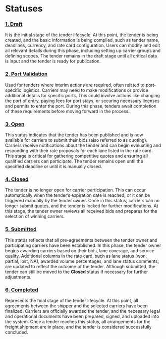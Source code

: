 # Statuses

### [1. **Draft**](draft-tender-creation/)

It is the initial stage of the tender lifecycle. At this point, the tender is being created, and the basic information is being compiled, such as tender name, deadlines, currency, and rate card configuration. Users can modify and edit all relevant details during this phase, including setting up carrier groups and defining scopes. The tender remains in the draft stage until all critical data is input and the tender is ready for publication.

### [**2. Port Validation**](port-validation.md)

Used for tenders where interim actions are required, often related to port-specific logistics. Carriers may need to make modifications or provide additional details for specific ports. This could involve actions like changing the port of entry, paying fees for port stays, or securing necessary licenses and permits to enter the port. During this phase, tenders await completion of these requirements before moving forward in the process.

### [**3. Open**](open-tender-is-launched/)

This status indicates that the tender has been published and is now available for carriers to submit their bids (also referred to as quoting). Carriers receive notifications about the tender and can begin evaluating and responding with their rate proposals for each lane listed in the rate card. This stage is critical for gathering competitive quotes and ensuring all qualified carriers can participate. The tender remains open until the specified deadline or until it is manually closed.

### [**4. Closed**](closed.md)

The tender is no longer open for carrier participation. This can occur automatically when the tender’s expiration date is reached, or it can be triggered manually by the tender owner. Once in this status, carriers can no longer submit quotes, and the tender is locked for further modifications. At this stage, the tender owner reviews all received bids and prepares for the selection of winning carriers.

### [**5. Submitted**](submitted.md)

This status reflects that all pre-agreements between the tender owner and participating carriers have been established. In this phase, the tender owner begins awarding carriers based on their bids, lane coverage, and service quality. Additional columns in the rate card, such as lane status (won, partial, lost, NA), awarded volume percentages, and lane status comments, are updated to reflect the outcome of the tender. Although submitted, the tender can still be moved to the **Closed** status if necessary for further adjustments.

### [**6. Completed**](completed.md)

Represents the final stage of the tender lifecycle. At this point, all agreements between the shipper and the selected carriers have been finalized. Carriers are officially awarded the tender, and the necessary legal and operational documents have been prepared, signed, and uploaded into the system. Once a tender reaches this status, all arrangements for the freight shipment are in place, and the tender is considered successfully concluded.
